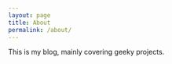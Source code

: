 ```yaml
---
layout: page
title: About
permalink: /about/
---
```


This is my blog, mainly covering geeky projects. 
